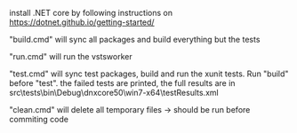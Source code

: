
install .NET core by following instructions on https://dotnet.github.io/getting-started/


"build.cmd" will sync all packages and build everything but the tests

"run.cmd" will run the vstsworker

"test.cmd" will sync test packages, build and run the xunit tests. Run "build" before "test".
the failed tests are printed, the full results are in src\tests\bin\Debug\dnxcore50\win7-x64\testResults.xml

"clean.cmd" will delete all temporary files -> should be run before commiting code
